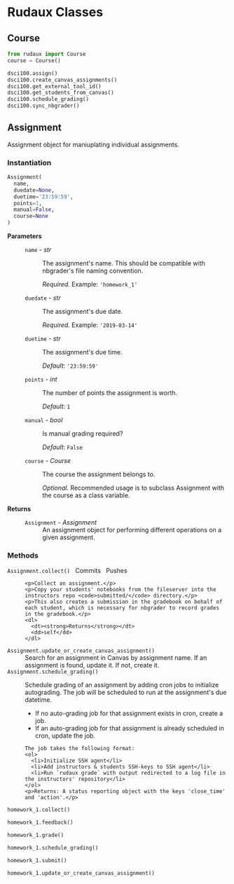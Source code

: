 # Rudaux Classes

## Course

```python
from rudaux import Course
course = Course()
```

```python
dsci100.assign()
dsci100.create_canvas_assignments()
dsci100.get_external_tool_id()
dsci100.get_students_from_canvas()
dsci100.schedule_grading()
dsci100.sync_nbgrader()
```

## Assignment

Assignment object for maniuplating individual assignments.

### Instantiation

```py
Assignment(
  name,
  duedate=None,
  duetime='23:59:59',
  points=1,
  manual=False,
  course=None
)
```

<dl>
  <dt><strong>Parameters</strong></dt>
  <dd>
    <dl>
      <dt><code>name</code> - <em>str</em></dt>
      <dd>
        <p>The assignment's name. This should be compatible with nbgrader's file naming convention.</p>
        <p><em>Required.</em> Example: <code>'homework_1'</code></p>
      </dd>
      <dt><code>duedate</code> - <em>str</em></dt>
      <dd>
        <p>The assignment's due date.</p>
        <p><em>Required.</em> Example: <code>'2019-03-14'</code></p>
      </dd>
      <dt><code>duetime</code> - <em>str</em></dt>
      <dd>
        <p>The assignment's due time.</p>
        <p><em>Default</em>: <code>'23:59:59'</code></p>
      </dd>
      <dt><code>points</code> - <em>int</em></dt>
      <dd>
        <p>The number of points the assignment is worth.</p>
        <p><em>Default</em>: <code>1</code></p>
      </dd>
      <dt><code>manual</code> - <em>bool</em></dt>
      <dd>
        <p>Is manual grading required?</p>
        <p><em>Default</em>: <code>False</code></p>
      </dd>
      <dt><code>course</code> - <em>Course</em></dt>
      <dd>
        <p>The course the assignment belongs to.</p>
        <p><em>Optional.</em> Recommended usage is to subclass Assignment with the course as a class variable.</p>
      </dd>
    </dl>
  </dd>
  <dt><strong>Returns</strong></dt>
  <dd>
    <dl>
      <dt><code>Assignment</code> - <em>Assignment</em></dt>
      <dd>An assignment object for performing different operations on a given assignment.</dd>
    </dl>
  </dd>
</dl>

### Methods

<dl>
  <dt>
    <code>Assignment.collect()</code>
    &nbsp;
    <span class="badge badge-primary">Commits</span>
    &nbsp;
    <span class="badge badge-primary">Pushes</span>
  </dt>
  <dd>

    <p>Collect an assignment.</p>
    <p>Copy your students' notebooks from the fileserver into the instructors repo <code>submitted/</code> directory.</p>
    <p>This also creates a submission in the gradebook on behalf of each student, which is necessary for nbgrader to record grades in the gradebook.</p>
    <dl>
      <dt><strong>Returns</strong></dt>
      <dd>self</dd>
    </dl>

  </dd>
  <dt><code>Assignment.update_or_create_canvas_assignment()</code></dt>
  <dd>
    Search for an assignment in Canvas by assignment name. If an assignment is found, update it. If not, create it.
  </dd>
  <dt><code>Assignment.schedule_grading()</code></dt>
  <dd>
    <p>Schedule grading of an assignment by adding cron jobs to initialize autograding. The job will be scheduled to run at the assignment's due datetime.</p>
    <ul>
      <li>If no auto-grading job for that assignment exists in cron, create a job.</li>
      <li>If an auto-grading job for that assignment is already scheduled in cron, update the job.</li>
    </ul>

    The job takes the following format:
    <ol>
      <li>Initialize SSH agent</li>
      <li>Add instructors & students SSH-keys to SSH agent</li>
      <li>Run `rudaux grade` with output redirected to a log file in the instructors' repository</li>
    </ol>
    <p>Returns: A status reporting object with the keys 'close_time' and 'action'.</p>

  </dd>
</dl>

```python
homework_1.collect()
```

```python
homework_1.feedback()
```

```python
homework_1.grade()
```

```python
homework_1.schedule_grading()
```

```python
homework_1.submit()
```

```python
homework_1.update_or_create_canvas_assignment()
```
